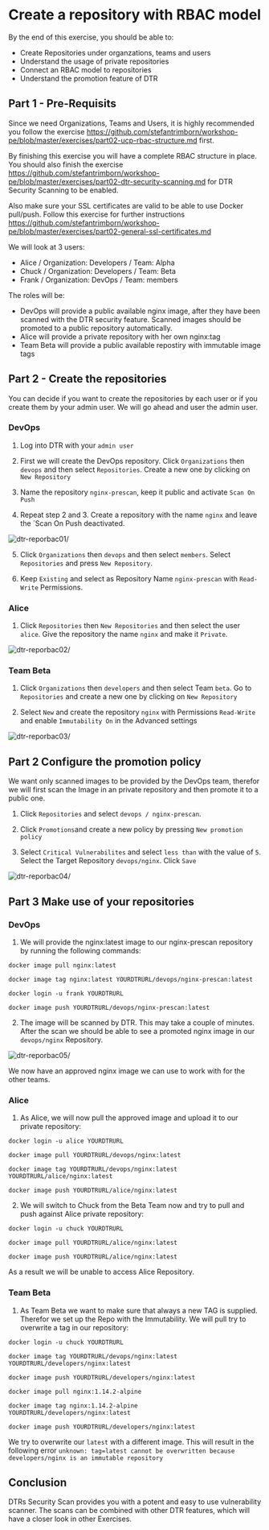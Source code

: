 # Create a repository with RBAC model

By the end of this exercise, you should be able to:

 - Create Repositories under organzations, teams and users
 - Understand the usage of private repositories
 - Connect an RBAC model to repositories
 - Understand the promotion feature of DTR
 

## Part 1 - Pre-Requisits

Since we need Organizations, Teams and Users, it is highly recommended you follow the exercise https://github.com/stefantrimborn/workshop-pe/blob/master/exercises/part02-ucp-rbac-structure.md first. 

By finishing this exercise you will have a complete RBAC structure in place. You should also finish the exercise https://github.com/stefantrimborn/workshop-pe/blob/master/exercises/part02-dtr-security-scanning.md for DTR Security Scanning to be enabled. 

Also make sure your SSL certificates are valid to be able to use Docker pull/push. Follow this exercise for further instructions https://github.com/stefantrimborn/workshop-pe/blob/master/exercises/part02-general-ssl-certificates.md

We will look at 3 users:
- Alice / Organization: Developers / Team: Alpha
- Chuck / Organization: Developers / Team: Beta
- Frank / Organization: DevOps / Team: members

The roles will be:
- DevOps will provide a public available nginx image, after they have been scanned with the DTR security feature. Scanned images should be promoted to a public repository automatically.
- Alice will provide a private repository with her own nginx:tag
- Team Beta will provide a public available repostiry with immutable image tags

## Part 2 - Create the repositories

You can decide if you want to create the repositories by each user or if you create them by your admin user. We will go ahead and user the admin user.

### DevOps

1. Log into DTR with your `admin user`

2. First we will create the DevOps repository. Click `Organizations` then `devops` and then select `Repositories`. Create a new one by clicking on `New Repository`

3. Name the repository `nginx-prescan`, keep it public and activate `Scan On Push`

4. Repeat step 2 and 3. Create a repository with the name `nginx` and leave the `Scan On Push deactivated.

![dtr-reporbac01](../images/dtr-reporbac01.png)/

5. Click `Organizations` then `devops` and then select `members`. Select `Repositories` and press `New Repository`.

6. Keep `Existing` and select as Repository Name `nginx-prescan` with `Read-Write` Permissions.

### Alice

1. Click `Repositories` then `New Repositories` and then select the user `alice`. Give the repository the name `nginx` and make it `Private`.

![dtr-reporbac02](../images/dtr-reporbac02.png)/
### Team Beta

1. Click `Organizations` then `developers` and then select Team `beta`. Go to `Repositories` and create a new one by clicking on `New Repository`

2. Select `New` and create the repository `nginx` with Permissions `Read-Write` and enable `Immutability On` in the Advanced settings

![dtr-reporbac03](../images/dtr-reporbac03.png)/


## Part 2 Configure the promotion policy

We want only scanned images to be provided by the DevOps team, therefor we will first scan the Image in an private repository and then promote it to a public one.

1. Click `Repositories` and select `devops / nginx-prescan`.

2. Click `Promotions`and create a new policy by pressing `New promotion policy`

3. Select `Critical Vulnerabilites` and select `less than` with the value of `5`. Select the Target Repository `devops/nginx`. Click `Save`

![dtr-reporbac04](../images/dtr-reporbac04.png)/


## Part 3 Make use of your repositories

### DevOps
1. We will provide the nginx:latest image to our nginx-prescan repository by running the following commands:

```
docker image pull nginx:latest

docker image tag nginx:latest YOURDTRURL/devops/nginx-prescan:latest

docker login -u frank YOURDTRURL 

docker image push YOURDTRURL/devops/nginx-prescan:latest
```

2. The image will be scanned by DTR. This may take a couple of minutes. After the scan we should be able to see a promoted nginx image in our `devops/nginx` Repository.

![dtr-reporbac05](../images/dtr-reporbac05.png)/

We now have an approved nginx image we can use to work with for the other teams.

### Alice

1. As Alice, we will now pull the approved image and upload it to our private repository:

```
docker login -u alice YOURDTRURL

docker image pull YOURDTRURL/devops/nginx:latest

docker image tag YOURDTRURL/devops/nginx:latest YOURDTRURL/alice/nginx:latest

docker image push YOURDTRURL/alice/nginx:latest
```

2. We will switch to Chuck from the Beta Team now and try to pull and push against Alice private repository:
```
docker login -u chuck YOURDTRURL

docker image pull YOURDTRURL/alice/nginx:latest

docker image push YOURDTRURL/alice/nginx:latest
```

As a result we will be unable to access Alice Repository.

### Team Beta

1. As Team Beta we want to make sure that always a new TAG is supplied. Therefor we set up the Repo with the Immutability. We will pull try to overwrite a tag in our repository:
```
docker login -u chuck YOURDTRURL

docker image tag YOURDTRURL/devops/nginx:latest YOURDTRURL/developers/nginx:latest

docker image push YOURDTRURL/developers/nginx:latest

docker image pull nginx:1.14.2-alpine

docker image tag nginx:1.14.2-alpine YOURDTRURL/developers/nginx:latest

docker image push YOURDTRURL/developers/nginx:latest
```

We try to overwrite our `latest` with a different image. This will result in the following error `unknown: tag=latest cannot be overwritten because developers/nginx is an immutable repository`

## Conclusion

DTRs Security Scan provides you with a potent and easy to use vulnerability scanner. The scans can be combined with other DTR features, which will have a closer look in other Exercises.

